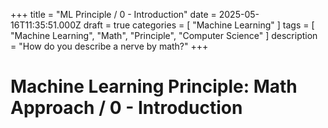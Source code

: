 +++
title = "ML Principle / 0 - Introduction"
date = 2025-05-16T11:35:51.000Z
draft = true
categories = [ "Machine Learning" ]
tags = [ "Machine Learning", "Math", "Principle", "Computer Science" ]
description = "How do you describe a nerve by math?"
+++

# Machine Learning Principle: Math Approach / 0 - Introduction
